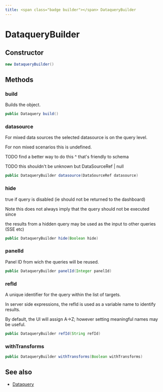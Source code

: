 ```yaml
---
title: <span class="badge builder"></span> DataqueryBuilder
---
```

# <span class="badge builder"></span> DataqueryBuilder

## Constructor

```java
new DataqueryBuilder()
```
## Methods

### <span class="badge object-method"></span> build

Builds the object.

```java
public Dataquery build()
```

### <span class="badge object-method"></span> datasource

For mixed data sources the selected datasource is on the query level.

For non mixed scenarios this is undefined.

TODO find a better way to do this ^ that's friendly to schema

TODO this shouldn't be unknown but DataSourceRef | null

```java
public DataqueryBuilder datasource(DataSourceRef datasource)
```

### <span class="badge object-method"></span> hide

true if query is disabled (ie should not be returned to the dashboard)

Note this does not always imply that the query should not be executed since

the results from a hidden query may be used as the input to other queries (SSE etc)

```java
public DataqueryBuilder hide(Boolean hide)
```

### <span class="badge object-method"></span> panelId

Panel ID from wich the queries will be reused.

```java
public DataqueryBuilder panelId(Integer panelId)
```

### <span class="badge object-method"></span> refId

A unique identifier for the query within the list of targets.

In server side expressions, the refId is used as a variable name to identify results.

By default, the UI will assign A->Z; however setting meaningful names may be useful.

```java
public DataqueryBuilder refId(String refId)
```

### <span class="badge object-method"></span> withTransforms

```java
public DataqueryBuilder withTransforms(Boolean withTransforms)
```

## See also

 * <span class="badge object-type-class"></span> [Dataquery](./object-Dataquery.md)
